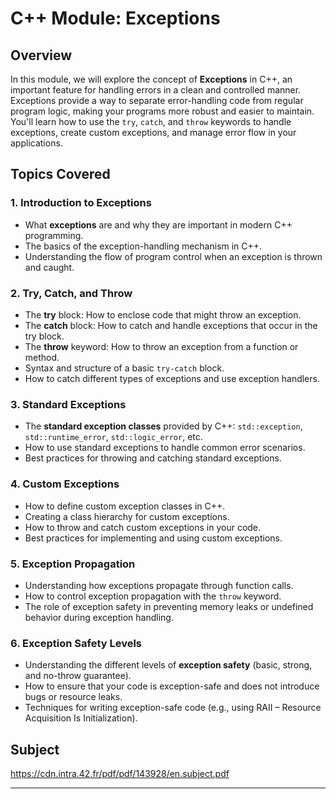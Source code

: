 # C++ Module: Exceptions

## Overview

In this module, we will explore the concept of **Exceptions** in C++, an important feature for handling errors in a clean and controlled manner. Exceptions provide a way to separate error-handling code from regular program logic, making your programs more robust and easier to maintain. You'll learn how to use the `try`, `catch`, and `throw` keywords to handle exceptions, create custom exceptions, and manage error flow in your applications.

## Topics Covered

### 1. **Introduction to Exceptions**
- What **exceptions** are and why they are important in modern C++ programming.
- The basics of the exception-handling mechanism in C++.
- Understanding the flow of program control when an exception is thrown and caught.

### 2. **Try, Catch, and Throw**
- The **try** block: How to enclose code that might throw an exception.
- The **catch** block: How to catch and handle exceptions that occur in the try block.
- The **throw** keyword: How to throw an exception from a function or method.
- Syntax and structure of a basic `try-catch` block.
- How to catch different types of exceptions and use exception handlers.

### 3. **Standard Exceptions**
- The **standard exception classes** provided by C++: `std::exception`, `std::runtime_error`, `std::logic_error`, etc.
- How to use standard exceptions to handle common error scenarios.
- Best practices for throwing and catching standard exceptions.

### 4. **Custom Exceptions**
- How to define custom exception classes in C++.
- Creating a class hierarchy for custom exceptions.
- How to throw and catch custom exceptions in your code.
- Best practices for implementing and using custom exceptions.

### 5. **Exception Propagation**
- Understanding how exceptions propagate through function calls.
- How to control exception propagation with the `throw` keyword.
- The role of exception safety in preventing memory leaks or undefined behavior during exception handling.

### 6. **Exception Safety Levels**
- Understanding the different levels of **exception safety** (basic, strong, and no-throw guarantee).
- How to ensure that your code is exception-safe and does not introduce bugs or resource leaks.
- Techniques for writing exception-safe code (e.g., using RAII – Resource Acquisition Is Initialization).

## Subject
https://cdn.intra.42.fr/pdf/pdf/143928/en.subject.pdf

---
